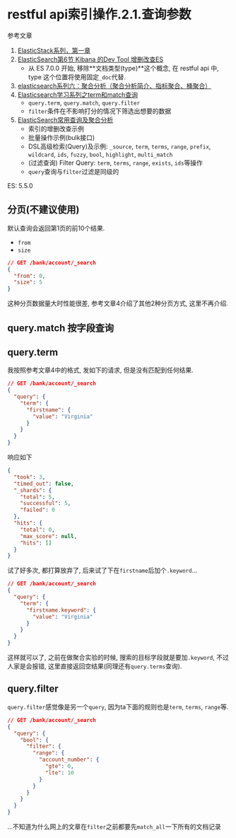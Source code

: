 # restful api索引操作.2.1.查询参数

参考文章

1. [ElasticStack系列，第一章](https://blog.csdn.net/LeeDemoOne/article/details/103165610)
2. [ElasticSearch第6节 Kibana 的Dev Tool 增删改查ES](https://www.jianshu.com/p/21007d1011ad)
    - 从 ES 7.0.0 开始, 移除**文档类型(type)**这个概念, 在 restful api 中, type 这个位置将使用固定`_doc`代替.
3. [elasticsearch系列六：聚合分析（聚合分析简介、指标聚合、桶聚合）](https://www.cnblogs.com/leeSmall/p/9215909.html)
4. [Elasticsearch学习系列之term和match查询](https://www.cnblogs.com/chadiandianwenrou/archive/2004/01/13/6427100.html)
    - `query.term`, `query.match`, `query.filter`
    - `filter`条件在不影响打分的情况下筛选出想要的数据
5. [ElasticSearch常用查询及聚合分析](https://zhuanlan.zhihu.com/p/183816335)
    - 索引的增删改查示例
    - 批量操作示例(bulk接口)
    - DSL高级检索(Query)及示例: `_source`, `term`, `terms`, `range`, `prefix`, `wildcard`, `ids`, `fuzzy`, `bool`, `highlight`, `multi_match`
    - (过滤查询) Filter Query: `term`, `terms`, `range`, `exists`, `ids`等操作
    - `query`查询与`filter`过滤是同级的

ES: 5.5.0

## 分页(不建议使用)

默认查询会返回第1页的前10个结果.

- `from`
- `size`

```json
// GET /bank/account/_search
{
  "from": 0,
  "size": 5
}
```

这种分页数据量大时性能很差, 参考文章4介绍了其他2种分页方式, 这里不再介绍.

## query.match 按字段查询

## query.term

我按照参考文章4中的格式, 发如下的请求, 但是没有匹配到任何结果.

```json
// GET /bank/account/_search
{
  "query": {
    "term": {
      "firstname": {
        "value": "Virginia"
      }
    }
  }
}
```

响应如下

```json
{
  "took": 3,
  "timed_out": false,
  "_shards": {
    "total": 5,
    "successful": 5,
    "failed": 0
  },
  "hits": {
    "total": 0,
    "max_score": null,
    "hits": []
  }
}
```

试了好多次, 都打算放弃了, 后来试了下在`firstname`后加个`.keyword`...

```json
// GET /bank/account/_search
{
  "query": {
    "term": {
      "firstname.keyword": {
        "value": "Virginia"
      }
    }
  }
}
```

这样就可以了, 之前在做聚合实验的时候, 搜索的目标字段就是要加`.keyword`, 不过人家是会报错, 这里直接返回空结果(同理还有`query.terms`查询).

## query.filter 

`query.filter`感觉像是另一个`query`, 因为ta下面的规则也是`term`, `terms`, `range`等.

```json
// GET /bank/account/_search
{
  "query": {
    "bool": {
      "filter": {
        "range": {
          "account_number": {
            "gte": 0,
            "lte": 10
          }
        }
      }
    }
  }
}
```

...不知道为什么网上的文章在`filter`之前都要先`match_all`一下所有的文档记录
